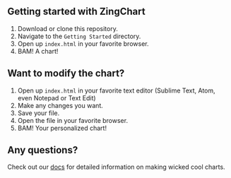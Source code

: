 ## Getting started with ZingChart
1. Download or clone this repository.
2. Navigate to the `Getting Started` directory.
3. Open up `index.html` in your favorite browser.
4. BAM! A chart!

## Want to modify the chart?
1. Open up `index.html` in your favorite text editor (Sublime Text, Atom, even Notepad or Text Edit)
2. Make any changes you want.
3. Save your file.
4. Open the file in your favorite browser.
5. BAM! Your personalized chart!

## Any questions?
Check out our [docs](http://www.zingchart.com/docs/) for detailed information on making wicked cool charts.